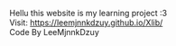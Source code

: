 Hellu this website is my learning project :3  
Visit: https://leemjnnkdzuy.github.io/Xlib/  
Code By LeeMjnnkDzuy  
